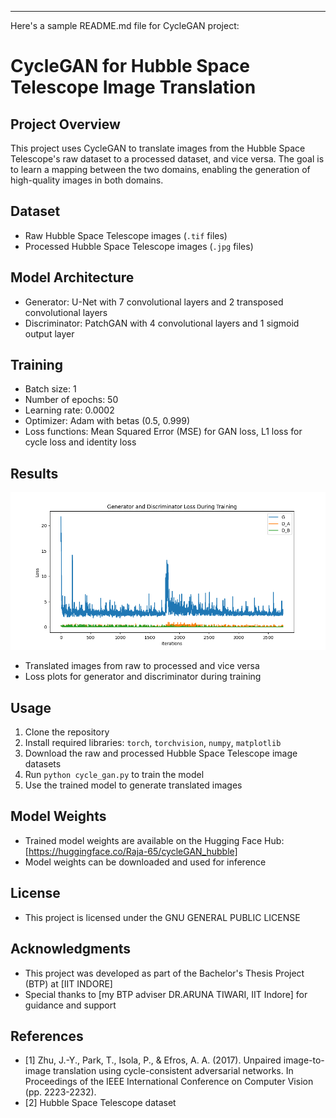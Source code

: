 ----------
Here's a sample README.md file for CycleGAN project:

**CycleGAN for Hubble Space Telescope Image Translation**
===========================================================

**Project Overview**
-------------------

This project uses CycleGAN to translate images from the Hubble Space Telescope's raw dataset to a processed dataset, and vice versa. The goal is to learn a mapping between the two domains, enabling the generation of high-quality images in both domains.

**Dataset**
------------

* Raw Hubble Space Telescope images (`.tif` files)
* Processed Hubble Space Telescope images (`.jpg` files)

**Model Architecture**
---------------------

* Generator: U-Net with 7 convolutional layers and 2 transposed convolutional layers
* Discriminator: PatchGAN with 4 convolutional layers and 1 sigmoid output layer

**Training**
------------

* Batch size: 1
* Number of epochs: 50
* Learning rate: 0.0002
* Optimizer: Adam with betas (0.5, 0.999)
* Loss functions: Mean Squared Error (MSE) for GAN loss, L1 loss for cycle loss and identity loss

**Results**
------------

![CycleGAN generated image](Figure_1.png)
* Translated images from raw to processed and vice versa
* Loss plots for generator and discriminator during training

**Usage**
---------

1. Clone the repository
2. Install required libraries: `torch`, `torchvision`, `numpy`, `matplotlib`
3. Download the raw and processed Hubble Space Telescope image datasets
4. Run `python cycle_gan.py` to train the model
5. Use the trained model to generate translated images

**Model Weights**
----------------

* Trained model weights are available on the Hugging Face Hub: [https://huggingface.co/Raja-65/cycleGAN_hubble]
* Model weights can be downloaded and used for inference

**License**
------------

* This project is licensed under the  GNU GENERAL PUBLIC LICENSE

**Acknowledgments**
------------------

* This project was developed as part of the Bachelor's Thesis Project (BTP) at [IIT INDORE]
* Special thanks to [my BTP adviser DR.ARUNA TIWARI, IIT Indore] for guidance and support

**References**
---------------

* [1] Zhu, J.-Y., Park, T., Isola, P., & Efros, A. A. (2017). Unpaired image-to-image translation using cycle-consistent adversarial networks. In Proceedings of the IEEE International Conference on Computer Vision (pp. 2223-2232).
* [2] Hubble Space Telescope dataset
